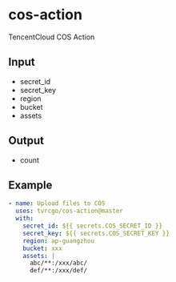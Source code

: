 # cos-action
TencentCloud COS Action

## Input

- secret_id
- secret_key
- region
- bucket
- assets

## Output

 - count

## Example

```yaml
- name: Upload files to COS
  uses: tvrcgo/cos-action@master
  with:
    secret_id: ${{ secrets.COS_SECRET_ID }}
    secret_key: ${{ secrets.COS_SECRET_KEY }}
    region: ap-guangzhou
    bucket: xxx
    assets: |
      abc/**:/xxx/abc/
      def/**:/xxx/def/
```
